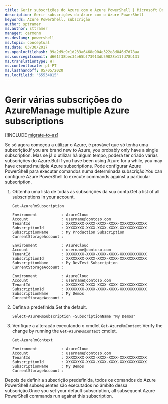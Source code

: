 ```yaml
---
title: Gerir subscrições do Azure com o Azure PowerShell | Microsoft Docs
description: Gerir subscrições do Azure com o Azure PowerShell
keywords: Azure PowerShell, subscrição
author: sptramer
ms.author: sttramer
manager: carmonm
ms.devlang: powershell
ms.topic: conceptual
ms.date: 03/30/2017
ms.openlocfilehash: 99a2d9c9c1d233a6468e904e322e8d846d7d78aa
ms.sourcegitcommit: d661f38bec34e65bf73913db59028e11fd78b131
ms.translationtype: HT
ms.contentlocale: pt-PT
ms.lasthandoff: 05/05/2020
ms.locfileid: "65534815"
---
```

# <a name="manage-multiple-azure-subscriptions"></a><span data-ttu-id="13b5a-104">Gerir várias subscrições do Azure</span><span class="sxs-lookup"><span data-stu-id="13b5a-104">Manage multiple Azure subscriptions</span></span>

[!INCLUDE [migrate-to-az](../includes/migrate-to-az.md)]

<span data-ttu-id="13b5a-105">Se só agora começou a utilizar o Azure, é provável que só tenha uma subscrição.</span><span class="sxs-lookup"><span data-stu-id="13b5a-105">If you are brand new to Azure, you probably only have a single subscription.</span></span> <span data-ttu-id="13b5a-106">Mas se já o utilizar há algum tempo, poderá ter criado várias subscrições do Azure.</span><span class="sxs-lookup"><span data-stu-id="13b5a-106">But if you have been using Azure for a while, you may have created multiple Azure subscriptions.</span></span> <span data-ttu-id="13b5a-107">Pode configurar Azure PowerShell para executar comandos numa determinada subscrição.</span><span class="sxs-lookup"><span data-stu-id="13b5a-107">You can configure Azure PowerShell to execute commands against a particular subscription.</span></span>

1. <span data-ttu-id="13b5a-108">Obtenha uma lista de todas as subscrições da sua conta.</span><span class="sxs-lookup"><span data-stu-id="13b5a-108">Get a list of all subscriptions in your account.</span></span>

    ```powershell-interactive
    Get-AzureRmSubscription
    ```

    ```output
    Environment           : AzureCloud
    Account               : username@contoso.com
    TenantId              : XXXXXXXX-XXXX-XXXX-XXXX-XXXXXXXXXXXX
    SubscriptionId        : XXXXXXXX-XXXX-XXXX-XXXX-XXXXXXXXXXXX
    SubscriptionName      : My Production Subscription
    CurrentStorageAccount :

    Environment           : AzureCloud
    Account               : username@contoso.com
    TenantId              : XXXXXXXX-XXXX-XXXX-XXXX-XXXXXXXXXXXX
    SubscriptionId        : XXXXXXXX-XXXX-XXXX-XXXX-XXXXXXXXXXXX
    SubscriptionName      : My DevTest Subscription
    CurrentStorageAccount :

    Environment           : AzureCloud
    Account               : username@contoso.com
    TenantId              : XXXXXXXX-XXXX-XXXX-XXXX-XXXXXXXXXXXX
    SubscriptionId        : XXXXXXXX-XXXX-XXXX-XXXX-XXXXXXXXXXXX
    SubscriptionName      : My Demos
    CurrentStorageAccount :
    ```

2. <span data-ttu-id="13b5a-109">Defina a predefinida.</span><span class="sxs-lookup"><span data-stu-id="13b5a-109">Set the default.</span></span>

    ```powershell-interactive
    Select-AzureRmSubscription -SubscriptionName "My Demos"
    ```

3. <span data-ttu-id="13b5a-110">Verifique a alteração executando o cmdlet `Get-AzureRmContext`.</span><span class="sxs-lookup"><span data-stu-id="13b5a-110">Verify the change by running the `Get-AzureRmContext` cmdlet.</span></span>

    ```powershell-interactive
    Get-AzureRmContext
    ```

    ```output
    Environment           : AzureCloud
    Account               : username@contoso.com
    TenantId              : XXXXXXXX-XXXX-XXXX-XXXX-XXXXXXXXXXXX
    SubscriptionId        : XXXXXXXX-XXXX-XXXX-XXXX-XXXXXXXXXXXX
    SubscriptionName      : My Demos
    CurrentStorageAccount :
    ```

<span data-ttu-id="13b5a-111">Depois de definir a subscrição predefinida, todos os comandos do Azure PowerShell subsequentes são executados no âmbito dessa subscrição.</span><span class="sxs-lookup"><span data-stu-id="13b5a-111">Once you set your default subscription, all subsequent Azure PowerShell commands run against this subscription.</span></span>
